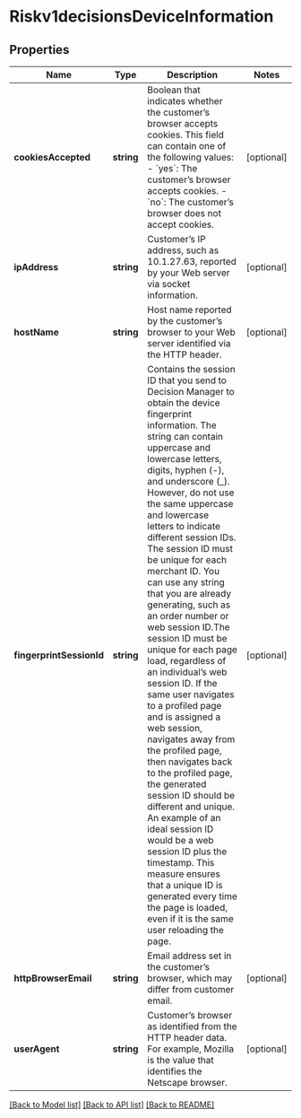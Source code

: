 # Riskv1decisionsDeviceInformation

## Properties
Name | Type | Description | Notes
------------ | ------------- | ------------- | -------------
**cookiesAccepted** | **string** | Boolean that indicates whether the customer’s browser accepts cookies. This field can contain one of the following values:   - &#x60;yes&#x60;: The customer’s browser accepts cookies.   - &#x60;no&#x60;: The customer’s browser does not accept cookies. | [optional] 
**ipAddress** | **string** | Customer’s IP address, such as 10.1.27.63, reported by your Web server via socket information. | [optional] 
**hostName** | **string** | Host name reported by the customer’s browser to your Web server identified via the HTTP header. | [optional] 
**fingerprintSessionId** | **string** | Contains the session ID that you send to Decision Manager to obtain the device fingerprint information. The string can contain uppercase and lowercase letters, digits, hyphen (-), and underscore (_). However, do not use the same uppercase and lowercase letters to indicate different session IDs. The session ID must be unique for each merchant ID. You can use any string that you are already generating, such as an order number or web session ID.The session ID must be unique for each page load, regardless of an individual’s web session ID. If the same user navigates to a profiled page and is assigned a web session, navigates away from the profiled page, then navigates back to the profiled page, the generated session ID should be different and unique. An example of an ideal session ID would be a web session ID plus the timestamp. This measure ensures that a unique ID is generated every time the page is loaded, even if it is the same user reloading the page. | [optional] 
**httpBrowserEmail** | **string** | Email address set in the customer’s browser, which may differ from customer email. | [optional] 
**userAgent** | **string** | Customer’s browser as identified from the HTTP header data. For example, Mozilla is the value that identifies the Netscape browser. | [optional] 

[[Back to Model list]](../README.md#documentation-for-models) [[Back to API list]](../README.md#documentation-for-api-endpoints) [[Back to README]](../README.md)


